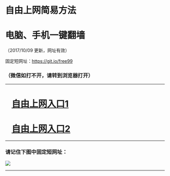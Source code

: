 ﻿# 自由上网简易方法

# 电脑、手机一键翻墙

（2017/10/09 更新，网址有效）

固定短网址：https://git.io/free99

### （微信如打不开，请转到浏览器打开）


***





# &nbsp;&nbsp; <a href="http://ft873231748.fwq-tz-1001.info/fwqtz01.html?t=100900129581 " target="_blank">自由上网入口1</a>
# &nbsp;&nbsp; <a href="http://ft2645912997.fwq-tz-1002.info/fwqtz02.html?t=100900111153 " target="_blank">自由上网入口2</a>
***

### 请记住下图中固定短网址：

<img src="https://s3-us-west-2.amazonaws.com/fwq-1001/yjfq-20170905okok.png" /> 


***

